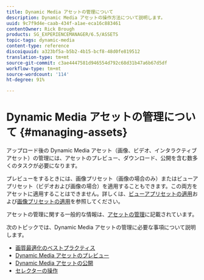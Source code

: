 ```yaml
---
title: Dynamic Media アセットの管理について
description: Dynamic Media アセットの操作方法について説明します。
uuid: 9c7f9d4e-caab-434f-a1ae-eca16c883461
contentOwner: Rick Brough
products: SG_EXPERIENCEMANAGER/6.5/ASSETS
topic-tags: dynamic-media
content-type: reference
discoiquuid: a323bf5a-b5b2-4b15-bcf8-48d0fe819512
translation-type: tm+mt
source-git-commit: c3ae4447581d946554d792c68d31b47a6b67d5df
workflow-type: tm+mt
source-wordcount: '114'
ht-degree: 91%

---
```



# Dynamic Media アセットの管理について {#managing-assets}

アップロード後の Dynamic Media アセット（画像、ビデオ、インタラクティブアセット）の管理には、アセットのプレビュー、ダウンロード、公開を含む数多くのタスクが必要になります。

プレビューをするときには、画像プリセット（画像の場合のみ）またはビューアプリセット（ビデオおよび画像の場合）を適用することもできます。この両方をアセットに適用することはできません。詳しくは、[ビューアプリセットの適用](/help/assets/viewer-presets.md)および[画像プリセットの適用](/help/assets/image-sets.md)を参照してください。

アセットの管理に関する一般的な情報は、[アセットの管理](/help/assets/manage-assets.md)に記載されています。

次のトピックでは、Dynamic Media アセットの管理に必要な事項について説明します。

* [画質最適化のベストプラクティス](/help/assets/best-practices-for-optimizing-the-quality-of-your-images.md)
* [Dynamic Media アセットのプレビュー](/help/assets/previewing-assets.md)
* [Dynamic Media アセットの公開](/help/assets/publishing-dynamicmedia-assets.md)
* [セレクターの操作](/help/assets/working-with-selectors.md)
